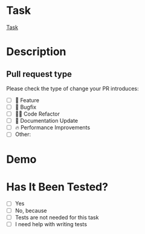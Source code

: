 # Task

[Task](link-to-the-task) <!-- Insert the link to the task from the kanban board here -->

# Description

<!-- Please include a summary of the change -->
<!-- Add any details that you think are important to review this PR -->
<!-- Are there other PRs related to this one? -->

## Pull request type

<!-- Please try to limit your pull request to one type, submit multiple pull requests if needed -->

Please check the type of change your PR introduces:

- [ ] 🍕 Feature
- [ ] 🐛 Bugfix
- [ ] 🧑‍💻 Code Refactor
- [ ] 📝 Documentation Update
- [ ] 🔥 Performance Improvements
- [ ] Other: <!-- Please, describe -->

# Demo <!-- if applicable -->

<!-- Add a screenshot or a video demonstration if possible -->

# Has It Been Tested?

- [ ] Yes
- [ ] No, because <!-- please describe with details on why tests have not been included -->
- [ ] Tests are not needed for this task
- [ ] I need help with writing tests

<!-- You can use the [GIFs for GitHub](https://chrome.google.com/webstore/detail/gifs-for-github/dkgjnpbipbdaoaadbdhpiokaemhlphep/related?hl=en) chrome extension and do it like [this](https://res.cloudinary.com/practicaldev/image/fetch/s--8OIhI8n8--/c_limit%2Cf_auto%2Cfl_progressive%2Cq_66%2Cw_800/https://dev-to-uploads.s3.amazonaws.com/uploads/articles/ee1e7xdnsdg99g88mgli.gif) -->
